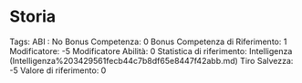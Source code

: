 # Storia

Tags: ABI
: No
Bonus Competenza: 0
Bonus Competenza di Riferimento: 1
Modificatore: -5
Modificatore  Abilità: 0
Statistica di riferimento: Intelligenza (Intelligenza%203429561fecb44c7b8df65e8447f42abb.md)
Tiro Salvezza: -5
Valore di riferimento: 0